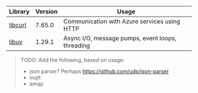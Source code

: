 | Library    | Version | Usage                                            |
|------------|---------|--------------------------------------------------|
| [libcurl]  | 7.65.0  | Communication with Azure services using HTTP     |
| [libuv]    | 1.29.1  | Async I/O, message pumps, event loops, threading |

> TODO: Add the following, based on usage:
> 
> * json parser?  Perhaps https://github.com/udp/json-parser
> * mqtt
> * amqp

[libcurl]: https://curl.haxx.se/libcurl/
[libuv]: http://libuv.org/